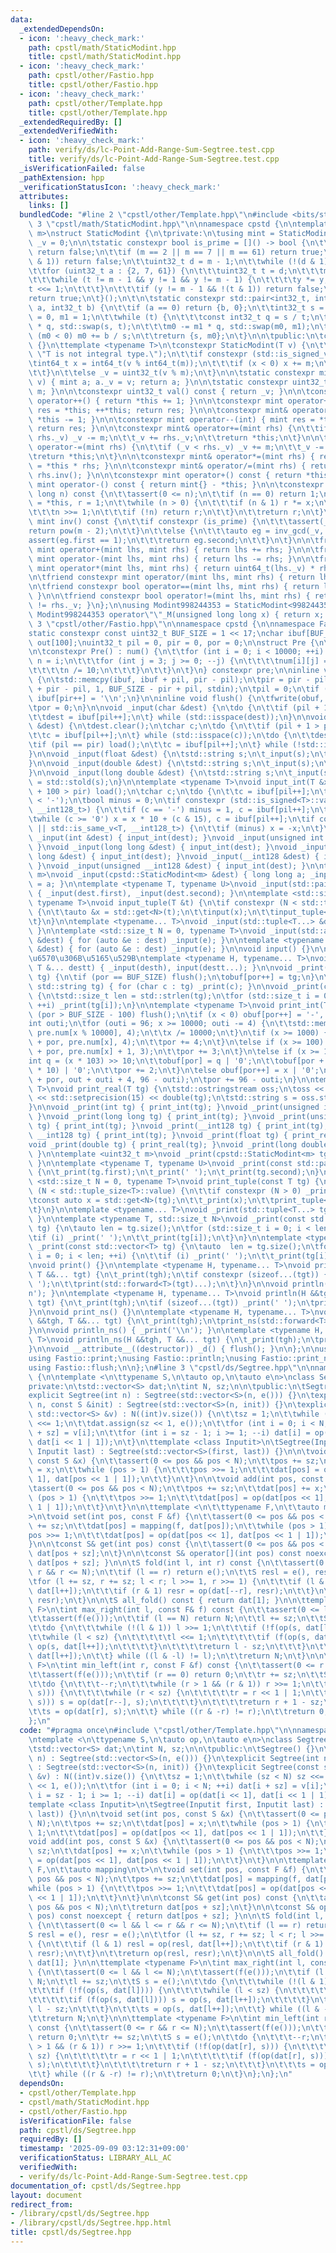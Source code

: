 ```yaml
---
data:
  _extendedDependsOn:
  - icon: ':heavy_check_mark:'
    path: cpstl/math/StaticModint.hpp
    title: cpstl/math/StaticModint.hpp
  - icon: ':heavy_check_mark:'
    path: cpstl/other/Fastio.hpp
    title: cpstl/other/Fastio.hpp
  - icon: ':heavy_check_mark:'
    path: cpstl/other/Template.hpp
    title: cpstl/other/Template.hpp
  _extendedRequiredBy: []
  _extendedVerifiedWith:
  - icon: ':heavy_check_mark:'
    path: verify/ds/lc-Point-Add-Range-Sum-Segtree.test.cpp
    title: verify/ds/lc-Point-Add-Range-Sum-Segtree.test.cpp
  _isVerificationFailed: false
  _pathExtension: hpp
  _verificationStatusIcon: ':heavy_check_mark:'
  attributes:
    links: []
  bundledCode: "#line 2 \"cpstl/other/Template.hpp\"\n#include <bits/stdc++.h>\n#line\
    \ 3 \"cpstl/math/StaticModint.hpp\"\n\nnamespace cpstd {\n\ntemplate <uint32_t\
    \ m>\nstruct StaticModint {\n\tprivate:\n\tusing mint = StaticModint;\n\tuint32_t\
    \ _v = 0;\n\n\tstatic constexpr bool is_prime = []() -> bool {\n\t\tif (m == 1)\
    \ return false;\n\t\tif (m == 2 || m == 7 || m == 61) return true;\n\t\tif (!(m\
    \ & 1)) return false;\n\t\tuint32_t d = m - 1;\n\t\twhile (!(d & 1)) d >>= 1;\n\
    \t\tfor (uint32_t a : {2, 7, 61}) {\n\t\t\tuint32_t t = d;\n\t\t\tmint y = mint(a).pow(t);\n\
    \t\t\twhile (t != m - 1 && y != 1 && y != m - 1) {\n\t\t\t\ty *= y;\n\t\t\t\t\
    t <<= 1;\n\t\t\t}\n\t\t\tif (y != m - 1 && !(t & 1)) return false;\n\t\t}\n\t\t\
    return true;\n\t}();\n\t\n\tstatic constexpr std::pair<int32_t, int32_t> inv_gcd(int32_t\
    \ a, int32_t b) {\n\t\tif (a == 0) return {b, 0};\n\t\tint32_t s = b, t = a, m0\
    \ = 0, m1 = 1;\n\t\twhile (t) {\n\t\t\tconst int32_t q = s / t;\n\t\t\ts -= t\
    \ * q, std::swap(s, t);\n\t\t\tm0 -= m1 * q, std::swap(m0, m1);\n\t\t}\n\t\tif\
    \ (m0 < 0) m0 += b / s;\n\t\treturn {s, m0};\n\t}\n\n\tpublic:\n\tconstexpr StaticModint()\
    \ {}\n\ttemplate <typename T>\n\tconstexpr StaticModint(T v) {\n\t\tstatic_assert(std::is_integral_v<T>,\
    \ \"T is not integral type.\");\n\t\tif constexpr (std::is_signed_v<T>) {\n\t\t\
    \tint64_t x = int64_t(v % int64_t(m));\n\t\t\tif (x < 0) x += m;\n\t\t\t_v = uint32_t(x);\n\
    \t\t}\n\t\telse _v = uint32_t(v % m);\n\t}\n\n\tstatic constexpr mint raw(uint32_t\
    \ v) { mint a; a._v = v; return a; }\n\n\tstatic constexpr uint32_t mod() { return\
    \ m; }\n\n\tconstexpr uint32_t val() const { return _v; }\n\n\tconstexpr mint&\
    \ operator++() { return *this += 1; }\n\n\tconstexpr mint operator++(int) { mint\
    \ res = *this; ++*this; return res; }\n\n\tconstexpr mint& operator--() { return\
    \ *this -= 1; }\n\n\tconstexpr mint operator--(int) { mint res = *this; --*this;\
    \ return res; }\n\n\tconstexpr mint& operator+=(mint rhs) {\n\t\tif (_v >= m -\
    \ rhs._v) _v -= m;\n\t\t_v += rhs._v;\n\t\treturn *this;\n\t}\n\n\tconstexpr mint&\
    \ operator-=(mint rhs) {\n\t\tif (_v < rhs._v) _v += m;\n\t\t_v -= rhs._v;\n\t\
    \treturn *this;\n\t}\n\n\tconstexpr mint& operator*=(mint rhs) { return *this\
    \ = *this * rhs; }\n\n\tconstexpr mint& operator/=(mint rhs) { return *this *=\
    \ rhs.inv(); }\n\n\tconstexpr mint operator+() const { return *this; }\n\n\tconstexpr\
    \ mint operator-() const { return mint{} - *this; }\n\n\tconstexpr mint pow(long\
    \ long n) const {\n\t\tassert(0 <= n);\n\t\tif (n == 0) return 1;\n\t\tmint x\
    \ = *this, r = 1;\n\t\twhile (n > 0) {\n\t\t\tif (n & 1) r *= x;\n\t\t\tx *= x;\n\
    \t\t\tn >>= 1;\n\t\t\tif (!n) return r;\n\t\t}\n\t\treturn r;\n\t}\n\n\tconstexpr\
    \ mint inv() const {\n\t\tif constexpr (is_prime) {\n\t\t\tassert(_v);\n\t\t\t\
    return pow(m - 2);\n\t\t}\n\t\telse {\n\t\t\tauto eg = inv_gcd(_v, m);\n\t\t\t\
    assert(eg.first == 1);\n\t\t\treturn eg.second;\n\t\t}\n\t}\n\n\tfriend constexpr\
    \ mint operator+(mint lhs, mint rhs) { return lhs += rhs; }\n\n\tfriend constexpr\
    \ mint operator-(mint lhs, mint rhs) { return lhs -= rhs; }\n\n\tfriend constexpr\
    \ mint operator*(mint lhs, mint rhs) { return uint64_t(lhs._v) * rhs._v; }\n\t\
    \n\tfriend constexpr mint operator/(mint lhs, mint rhs) { return lhs /= rhs; }\n\
    \n\tfriend constexpr bool operator==(mint lhs, mint rhs) { return lhs._v == rhs._v;\
    \ }\n\n\tfriend constexpr bool operator!=(mint lhs, mint rhs) { return lhs._v\
    \ != rhs._v; }\n};\n\nusing Modint998244353 = StaticModint<998244353>;\n\nconstexpr\
    \ Modint998244353 operator\"\"_M(unsigned long long x) { return x; }\n};\n#line\
    \ 3 \"cpstl/other/Fastio.hpp\"\n\nnamespace cpstd {\n\nnamespace Fastio {\n\n\
    static constexpr const uint32_t BUF_SIZE = 1 << 17;\nchar ibuf[BUF_SIZE], obuf[BUF_SIZE],\
    \ out[100];\nuint32_t pil = 0, pir = 0, por = 0;\n\nstruct Pre {\n\tchar num[10000][4];\n\
    \n\tconstexpr Pre() : num() {\n\t\tfor (int i = 0; i < 10000; ++i) {\n\t\t\tint\
    \ n = i;\n\t\t\tfor (int j = 3; j >= 0; --j) {\n\t\t\t\tnum[i][j] = n % 10 | '0';\n\
    \t\t\t\tn /= 10;\n\t\t\t}\n\t\t}\n\t}\n} constexpr pre;\n\ninline void load()\
    \ {\n\tstd::memcpy(ibuf, ibuf + pil, pir - pil);\n\tpir = pir - pil + std::fread(ibuf\
    \ + pir - pil, 1, BUF_SIZE - pir + pil, stdin);\n\tpil = 0;\n\tif (pir < BUF_SIZE)\
    \ ibuf[pir++] = '\\n';\n}\n\ninline void flush() {\n\tfwrite(obuf, 1, por, stdout);\n\
    \tpor = 0;\n}\n\nvoid _input(char &dest) {\n\tdo {\n\t\tif (pil + 1 > pir) load();\n\
    \t\tdest = ibuf[pil++];\n\t} while (std::isspace(dest));\n}\n\nvoid _input(std::string\
    \ &dest) {\n\tdest.clear();\n\tchar c;\n\tdo {\n\t\tif (pil + 1 > pir) load();\n\
    \t\tc = ibuf[pil++];\n\t} while (std::isspace(c));\n\tdo {\n\t\tdest += c;\n\t\
    \tif (pil == pir) load();\n\t\tc = ibuf[pil++];\n\t} while (!std::isspace(c));\n\
    }\n\nvoid _input(float &dest) {\n\tstd::string s;\n\t_input(s);\n\tdest = std::stof(s);\n\
    }\n\nvoid _input(double &dest) {\n\tstd::string s;\n\t_input(s);\n\tdest = std::stod(s);\n\
    }\n\nvoid _input(long double &dest) {\n\tstd::string s;\n\t_input(s);\n\tdest\
    \ = std::stold(s);\n}\n\ntemplate <typename T>\nvoid input_int(T &x) {\n\tif (pil\
    \ + 100 > pir) load();\n\tchar c;\n\tdo {\n\t\tc = ibuf[pil++];\n\t} while (c\
    \ < '-');\n\tbool minus = 0;\n\tif constexpr (std::is_signed<T>::value || std::is_same_v<T,\
    \ __int128_t>) {\n\t\tif (c == '-') minus = 1, c = ibuf[pil++];\n\t}\n\tx = 0;\n\
    \twhile (c >= '0') x = x * 10 + (c & 15), c = ibuf[pil++];\n\tif constexpr (std::is_signed<T>::value\
    \ || std::is_same_v<T, __int128_t>) {\n\t\tif (minus) x = -x;\n\t}\n}\n\nvoid\
    \ _input(int &dest) { input_int(dest); }\nvoid _input(unsigned int &dest) { input_int(dest);\
    \ }\nvoid _input(long long &dest) { input_int(dest); }\nvoid _input(unsigned long\
    \ long &dest) { input_int(dest); }\nvoid _input(__int128 &dest) { input_int(dest);\
    \ }\nvoid _input(unsigned __int128 &dest) { input_int(dest); }\n\ntemplate <uint32_t\
    \ m>\nvoid _input(cpstd::StaticModint<m> &dest) { long long a; _input(a); dest\
    \ = a; }\n\ntemplate <typename T, typename U>\nvoid _input(std::pair<T, U> &dest)\
    \ { _input(dest.first), _input(dest.second); }\n\ntemplate <std::size_t N = 0,\
    \ typename T>\nvoid input_tuple(T &t) {\n\tif constexpr (N < std::tuple_size<T>::value)\
    \ {\n\t\tauto &x = std::get<N>(t);\n\t\tinput(x);\n\t\tinput_tuple<N + 1>(t);\n\
    \t}\n}\n\ntemplate <typename... T>\nvoid _input(std::tuple<T...> &dest) { input_tuple(dest);\
    \ }\n\ntemplate <std::size_t N = 0, typename T>\nvoid _input(std::array<T, N>\
    \ &dest) { for (auto &e : dest) _input(e); }\n\ntemplate <typename T>\nvoid _input(std::vector<T>\
    \ &dest) { for (auto &e : dest) _input(e); }\n\nvoid input() {}\n\n// \u5404\u5F15\
    \u6570\u306B\u5165\u529B\ntemplate <typename H, typename... T>\nvoid input(H &desth,\
    \ T &... destt) { _input(desth), input(destt...); }\n\nvoid _print(const char\
    \ tg) {\n\tif (por == BUF_SIZE) flush();\n\tobuf[por++] = tg;\n}\n\nvoid _print(const\
    \ std::string tg) { for (char c : tg) _print(c); }\n\nvoid _print(const char *tg)\
    \ {\n\tstd::size_t len = std::strlen(tg);\n\tfor (std::size_t i = 0; i < len;\
    \ ++i) _print(tg[i]);\n}\n\ntemplate <typename T>\nvoid print_int(T x) {\n\tif\
    \ (por > BUF_SIZE - 100) flush();\n\tif (x < 0) obuf[por++] = '-', x = -x;\n\t\
    int outi;\n\tfor (outi = 96; x >= 10000; outi -= 4) {\n\t\tstd::memcpy(out + outi,\
    \ pre.num[x % 10000], 4);\n\t\tx /= 10000;\n\t}\n\tif (x >= 1000) {\n\t\tstd::memcpy(obuf\
    \ + por, pre.num[x], 4);\n\t\tpor += 4;\n\t}\n\telse if (x >= 100) {\n\t\tstd::memcpy(obuf\
    \ + por, pre.num[x] + 1, 3);\n\t\tpor += 3;\n\t}\n\telse if (x >= 10) {\n\t\t\
    int q = (x * 103) >> 10;\n\t\tobuf[por] = q | '0';\n\t\tobuf[por + 1] = (x - q\
    \ * 10) | '0';\n\t\tpor += 2;\n\t}\n\telse obuf[por++] = x | '0';\n\tstd::memcpy(obuf\
    \ + por, out + outi + 4, 96 - outi);\n\tpor += 96 - outi;\n}\n\ntemplate <typename\
    \ T>\nvoid print_real(T tg) {\n\tstd::ostringstream oss;\n\toss << std::fixed\
    \ << std::setprecision(15) << double(tg);\n\tstd::string s = oss.str();\n\t_print(s);\n\
    }\n\nvoid _print(int tg) { print_int(tg); }\nvoid _print(unsigned int tg) { print_int(tg);\
    \ }\nvoid _print(long long tg) { print_int(tg); }\nvoid _print(unsigned long long\
    \ tg) { print_int(tg); }\nvoid _print(__int128 tg) { print_int(tg); }\nvoid _print(unsigned\
    \ __int128 tg) { print_int(tg); }\nvoid _print(float tg) { print_real(tg); }\n\
    void _print(double tg) { print_real(tg); }\nvoid _print(long double tg) { print_real(tg);\
    \ }\n\ntemplate <uint32_t m>\nvoid _print(cpstd::StaticModint<m> tg) { print_int(tg.val());\
    \ }\n\ntemplate <typename T, typename U>\nvoid _print(const std::pair<T, U> tg)\
    \ {\n\t_print(tg.first);\n\t_print(' ');\n\t_print(tg.second);\n}\n\ntemplate\
    \ <std::size_t N = 0, typename T>\nvoid print_tuple(const T tg) {\n\tif constexpr\
    \ (N < std::tuple_size<T>::value) {\n\t\tif constexpr (N > 0) _print(' ');\n\t\
    \tconst auto x = std::get<N>(tg);\n\t\t_print(x);\n\t\tprint_tuple<N + 1>(tg);\n\
    \t}\n}\n\ntemplate <typename... T>\nvoid _print(std::tuple<T...> tg) { print_tuple(tg);\
    \ }\n\ntemplate <typename T, std::size_t N>\nvoid _print(const std::array<T, N>\
    \ tg) {\n\tauto len = tg.size();\n\tfor (std::size_t i = 0; i < len; ++i) {\n\t\
    \tif (i) _print(' ');\n\t\t_print(tg[i]);\n\t}\n}\n\ntemplate <typename T>\nvoid\
    \ _print(const std::vector<T> tg) {\n\tauto  len = tg.size();\n\tfor (std::size_t\
    \ i = 0; i < len; ++i) {\n\t\tif (i) _print(' ');\n\t\t_print(tg[i]);\n\t}\n}\n\
    \nvoid print() {}\n\ntemplate <typename H, typename... T>\nvoid print(H &&tgh,\
    \ T &&... tgt) {\n\t_print(tgh);\n\tif constexpr (sizeof...(tgt)) {\n\t\t_print('\
    \ ');\n\t\tprint(std::forward<T>(tgt)...);\n\t}\n}\n\nvoid println() { _print('\\\
    n'); }\n\ntemplate <typename H, typename... T>\nvoid println(H &&tgh, T &&...\
    \ tgt) {\n\t_print(tgh);\n\tif (sizeof...(tgt)) _print(' ');\n\tprintln(std::forward<T>(tgt)...);\n\
    }\n\nvoid print_ns() {}\n\ntemplate <typename H, typename... T>\nvoid print_ns(H\
    \ &&tgh, T &&... tgt) {\n\t_print(tgh);\n\tprint_ns(std::forward<T>(tgt)...);\n\
    }\n\nvoid println_ns() { _print('\\n'); }\n\ntemplate <typename H, typename...\
    \ T>\nvoid println_ns(H &&tgh, T &&... tgt) {\n\t_print(tgh);\n\tprintln_ns(std::forward<T>(tgt)...);\n\
    }\n\nvoid __attribute__((destructor)) _d() { flush(); }\n\n};\n\nusing Fastio::input;\n\
    using Fastio::print;\nusing Fastio::println;\nusing Fastio::print_ns;\nusing Fastio::println_ns;\n\
    using Fastio::flush;\n\n};\n#line 3 \"cpstl/ds/Segtree.hpp\"\n\nnamespace cpstd\
    \ {\n\ntemplate <\n\ttypename S,\n\tauto op,\n\tauto e\n>\nclass Segtree {\n\t\
    private:\n\tstd::vector<S> dat;\n\tint N, sz;\n\n\tpublic:\n\tSegtree() {}\n\t\
    explicit Segtree(int n) : Segtree(std::vector<S>(n, e())) {}\n\texplicit Segtree(int\
    \ n, const S &init) : Segtree(std::vector<S>(n, init)) {}\n\texplicit Segtree(const\
    \ std::vector<S> &v) : N((int)v.size()) {\n\t\tsz = 1;\n\t\twhile (sz < N) sz\
    \ <<= 1;\n\t\tdat.assign(sz << 1, e());\n\t\tfor (int i = 0; i < N; ++i) dat[i\
    \ + sz] = v[i];\n\t\tfor (int i = sz - 1; i >= 1; --i) dat[i] = op(dat[i << 1],\
    \ dat[i << 1 | 1]);\n\t}\n\ttemplate <class Inputit>\n\tSegtree(Inputit first,\
    \ Inputit last) : Segtree(std::vector<S>(first, last)) {}\n\n\tvoid set(int pos,\
    \ const S &x) {\n\t\tassert(0 <= pos && pos < N);\n\t\tpos += sz;\n\t\tdat[pos]\
    \ = x;\n\t\twhile (pos > 1) {\n\t\t\tpos >>= 1;\n\t\t\tdat[pos] = op(dat[pos <<\
    \ 1], dat[pos << 1 | 1]);\n\t\t}\n\t}\n\n\tvoid add(int pos, const S &x) {\n\t\
    \tassert(0 <= pos && pos < N);\n\t\tpos += sz;\n\t\tdat[pos] += x;\n\t\twhile\
    \ (pos > 1) {\n\t\t\tpos >>= 1;\n\t\t\tdat[pos] = op(dat[pos << 1], dat[pos <<\
    \ 1 | 1]);\n\t\t}\n\t}\n\n\ttemplate <\n\t\ttypename F,\n\t\tauto mapping\n\t\
    >\n\tvoid set(int pos, const F &f) {\n\t\tassert(0 <= pos && pos < N);\n\t\tpos\
    \ += sz;\n\t\tdat[pos] = mapping(f, dat[pos]);\n\t\twhile (pos > 1) {\n\t\t\t\
    pos >>= 1;\n\t\t\tdat[pos] = op(dat[pos << 1], dat[pos << 1 | 1]);\n\t\t}\n\t\
    }\n\n\tconst S& get(int pos) const {\n\t\tassert(0 <= pos && pos < N);\n\t\treturn\
    \ dat[pos + sz];\n\t}\n\n\tconst S& operator[](int pos) const noexcept { return\
    \ dat[pos + sz]; }\n\n\tS fold(int l, int r) const {\n\t\tassert(0 <= l && l <=\
    \ r && r <= N);\n\t\tif (l == r) return e();\n\t\tS resl = e(), resr = e();\n\t\
    \tfor (l += sz, r += sz; l < r; l >>= 1, r >>= 1) {\n\t\t\tif (l & 1) resl = op(resl,\
    \ dat[l++]);\n\t\t\tif (r & 1) resr = op(dat[--r], resr);\n\t\t}\n\t\treturn op(resl,\
    \ resr);\n\t}\n\n\tS all_fold() const { return dat[1]; }\n\n\ttemplate <typename\
    \ F>\n\tint max_right(int l, const F& f) const {\n\t\tassert(0 <= l && l <= N);\n\
    \t\tassert(f(e()));\n\t\tif (l == N) return N;\n\t\tl += sz;\n\t\tS s = e();\n\
    \t\tdo {\n\t\t\twhile (!(l & 1)) l >>= 1;\n\t\t\tif (!f(op(s, dat[l]))) {\n\t\t\
    \t\twhile (l < sz) {\n\t\t\t\t\tl <<= 1;\n\t\t\t\t\tif (f(op(s, dat[l]))) s =\
    \ op(s, dat[l++]);\n\t\t\t\t}\n\t\t\t\treturn l - sz;\n\t\t\t}\n\t\t\ts = op(s,\
    \ dat[l++]);\n\t\t} while ((l & -l) != l);\n\t\treturn N;\n\t}\n\n\ttemplate <typename\
    \ F>\n\tint min_left(int r, const F &f) const {\n\t\tassert(0 <= r && r <= N);\n\
    \t\tassert(f(e()));\n\t\tif (r == 0) return 0;\n\t\tr += sz;\n\t\tS s = e();\n\
    \t\tdo {\n\t\t\t--r;\n\t\t\twhile (r > 1 && (r & 1)) r >>= 1;\n\t\t\tif (!f(op(dat[r],\
    \ s))) {\n\t\t\t\twhile (r < sz) {\n\t\t\t\t\tr = r << 1 | 1;\n\t\t\t\t\tif (f(op(dat[r],\
    \ s))) s = op(dat[r--], s);\n\t\t\t\t}\n\t\t\t\treturn r + 1 - sz;\n\t\t\t}\n\t\
    \t\ts = op(dat[r], s);\n\t\t} while ((r & -r) != r);\n\t\treturn 0;\n\t}\n};\n\
    };\n"
  code: "#pragma once\n#include \"cpstl/other/Template.hpp\"\n\nnamespace cpstd {\n\
    \ntemplate <\n\ttypename S,\n\tauto op,\n\tauto e\n>\nclass Segtree {\n\tprivate:\n\
    \tstd::vector<S> dat;\n\tint N, sz;\n\n\tpublic:\n\tSegtree() {}\n\texplicit Segtree(int\
    \ n) : Segtree(std::vector<S>(n, e())) {}\n\texplicit Segtree(int n, const S &init)\
    \ : Segtree(std::vector<S>(n, init)) {}\n\texplicit Segtree(const std::vector<S>\
    \ &v) : N((int)v.size()) {\n\t\tsz = 1;\n\t\twhile (sz < N) sz <<= 1;\n\t\tdat.assign(sz\
    \ << 1, e());\n\t\tfor (int i = 0; i < N; ++i) dat[i + sz] = v[i];\n\t\tfor (int\
    \ i = sz - 1; i >= 1; --i) dat[i] = op(dat[i << 1], dat[i << 1 | 1]);\n\t}\n\t\
    template <class Inputit>\n\tSegtree(Inputit first, Inputit last) : Segtree(std::vector<S>(first,\
    \ last)) {}\n\n\tvoid set(int pos, const S &x) {\n\t\tassert(0 <= pos && pos <\
    \ N);\n\t\tpos += sz;\n\t\tdat[pos] = x;\n\t\twhile (pos > 1) {\n\t\t\tpos >>=\
    \ 1;\n\t\t\tdat[pos] = op(dat[pos << 1], dat[pos << 1 | 1]);\n\t\t}\n\t}\n\n\t\
    void add(int pos, const S &x) {\n\t\tassert(0 <= pos && pos < N);\n\t\tpos +=\
    \ sz;\n\t\tdat[pos] += x;\n\t\twhile (pos > 1) {\n\t\t\tpos >>= 1;\n\t\t\tdat[pos]\
    \ = op(dat[pos << 1], dat[pos << 1 | 1]);\n\t\t}\n\t}\n\n\ttemplate <\n\t\ttypename\
    \ F,\n\t\tauto mapping\n\t>\n\tvoid set(int pos, const F &f) {\n\t\tassert(0 <=\
    \ pos && pos < N);\n\t\tpos += sz;\n\t\tdat[pos] = mapping(f, dat[pos]);\n\t\t\
    while (pos > 1) {\n\t\t\tpos >>= 1;\n\t\t\tdat[pos] = op(dat[pos << 1], dat[pos\
    \ << 1 | 1]);\n\t\t}\n\t}\n\n\tconst S& get(int pos) const {\n\t\tassert(0 <=\
    \ pos && pos < N);\n\t\treturn dat[pos + sz];\n\t}\n\n\tconst S& operator[](int\
    \ pos) const noexcept { return dat[pos + sz]; }\n\n\tS fold(int l, int r) const\
    \ {\n\t\tassert(0 <= l && l <= r && r <= N);\n\t\tif (l == r) return e();\n\t\t\
    S resl = e(), resr = e();\n\t\tfor (l += sz, r += sz; l < r; l >>= 1, r >>= 1)\
    \ {\n\t\t\tif (l & 1) resl = op(resl, dat[l++]);\n\t\t\tif (r & 1) resr = op(dat[--r],\
    \ resr);\n\t\t}\n\t\treturn op(resl, resr);\n\t}\n\n\tS all_fold() const { return\
    \ dat[1]; }\n\n\ttemplate <typename F>\n\tint max_right(int l, const F& f) const\
    \ {\n\t\tassert(0 <= l && l <= N);\n\t\tassert(f(e()));\n\t\tif (l == N) return\
    \ N;\n\t\tl += sz;\n\t\tS s = e();\n\t\tdo {\n\t\t\twhile (!(l & 1)) l >>= 1;\n\
    \t\t\tif (!f(op(s, dat[l]))) {\n\t\t\t\twhile (l < sz) {\n\t\t\t\t\tl <<= 1;\n\
    \t\t\t\t\tif (f(op(s, dat[l]))) s = op(s, dat[l++]);\n\t\t\t\t}\n\t\t\t\treturn\
    \ l - sz;\n\t\t\t}\n\t\t\ts = op(s, dat[l++]);\n\t\t} while ((l & -l) != l);\n\
    \t\treturn N;\n\t}\n\n\ttemplate <typename F>\n\tint min_left(int r, const F &f)\
    \ const {\n\t\tassert(0 <= r && r <= N);\n\t\tassert(f(e()));\n\t\tif (r == 0)\
    \ return 0;\n\t\tr += sz;\n\t\tS s = e();\n\t\tdo {\n\t\t\t--r;\n\t\t\twhile (r\
    \ > 1 && (r & 1)) r >>= 1;\n\t\t\tif (!f(op(dat[r], s))) {\n\t\t\t\twhile (r <\
    \ sz) {\n\t\t\t\t\tr = r << 1 | 1;\n\t\t\t\t\tif (f(op(dat[r], s))) s = op(dat[r--],\
    \ s);\n\t\t\t\t}\n\t\t\t\treturn r + 1 - sz;\n\t\t\t}\n\t\t\ts = op(dat[r], s);\n\
    \t\t} while ((r & -r) != r);\n\t\treturn 0;\n\t}\n};\n};\n"
  dependsOn:
  - cpstl/other/Template.hpp
  - cpstl/math/StaticModint.hpp
  - cpstl/other/Fastio.hpp
  isVerificationFile: false
  path: cpstl/ds/Segtree.hpp
  requiredBy: []
  timestamp: '2025-09-09 03:12:31+09:00'
  verificationStatus: LIBRARY_ALL_AC
  verifiedWith:
  - verify/ds/lc-Point-Add-Range-Sum-Segtree.test.cpp
documentation_of: cpstl/ds/Segtree.hpp
layout: document
redirect_from:
- /library/cpstl/ds/Segtree.hpp
- /library/cpstl/ds/Segtree.hpp.html
title: cpstl/ds/Segtree.hpp
---
```

